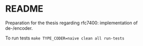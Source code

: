 # README #

Preparation for the thesis regarding rfc7400: implementation of de-/encoder.

To run tests ``make TYPE_CODER=naive clean all run-tests``

